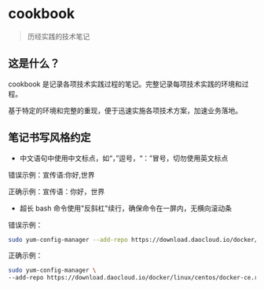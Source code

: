 # cookbook

> 历经实践的技术笔记

## 这是什么？

cookbook 是记录各项技术实践过程的笔记。完整记录每项技术实践的环境和过程。

基于特定的环境和完整的重现，便于迅速实施各项技术方案，加速业务落地。

## 笔记书写风格约定

- 中文语句中使用中文标点，如“，”逗号，“：”冒号，切勿使用英文标点

错误示例：宣传语:你好,世界

正确示例：宣传语：你好，世界

- 超长 bash 命令使用"反斜杠"续行，确保命令在一屏内，无横向滚动条

错误示例：

```bash
sudo yum-config-manager --add-repo https://download.daocloud.io/docker/linux/centos/docker-ce.repo
```

正确示例：

```bash
sudo yum-config-manager \
--add-repo https://download.daocloud.io/docker/linux/centos/docker-ce.repo
```

